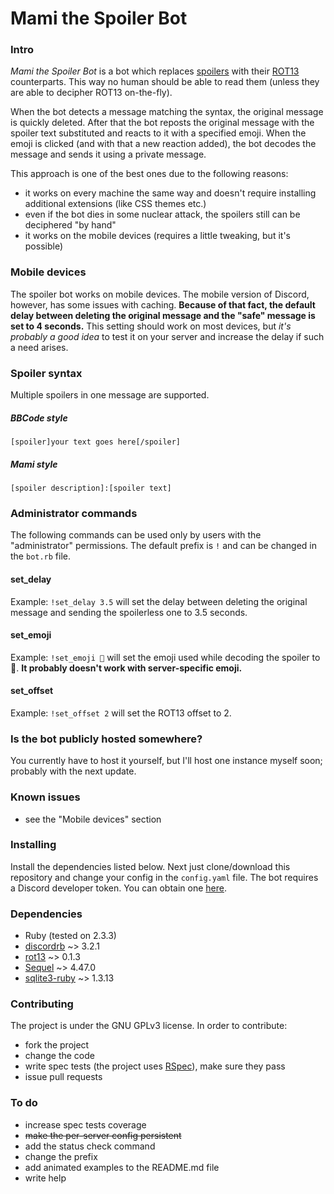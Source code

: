 # Mami the Spoiler Bot

### Intro
*Mami the Spoiler Bot* is a bot which replaces [spoilers](http://tvtropes.org/pmwiki/pmwiki.php/Main/Spoiler) with their [ROT13](https://en.wikipedia.org/wiki/ROT13) counterparts. This way no human should be able to read them (unless they are able to decipher ROT13 on-the-fly).

When the bot detects a message matching the syntax, the original message is quickly deleted. After that the bot reposts the original message with the spoiler text substituted and reacts to it with a specified emoji. When the emoji is clicked (and with that a new reaction added), the bot decodes the message and sends it using a private message.

This approach is one of the best ones due to the following reasons:
- it works on every machine the same way and doesn't require installing additional extensions (like CSS themes etc.)
- even if the bot dies in some nuclear attack, the spoilers still can be deciphered "by hand"
- it works on the mobile devices (requires a little tweaking, but it's possible)

### Mobile devices
The spoiler bot works on mobile devices. The mobile version of Discord, however, has some issues with caching. **Because of that fact, the default delay between deleting the original message and the "safe" message is set to 4 seconds.** This setting should work on most devices, but *it's probably a good idea* to test it on your server and increase the delay if such a need arises.

### Spoiler syntax
Multiple spoilers in one message are supported.
##### BBCode style
`[spoiler]your text goes here[/spoiler]`
##### Mami style
`[spoiler description]:[spoiler text]`

### Administrator commands
The following commands can be used only by users with the "administrator" permissions.
The default prefix is `!` and can be changed in the `bot.rb` file.

#### set_delay
Example: `!set_delay 3.5` will set the delay between deleting the original message and sending the spoilerless one to 3.5 seconds.

#### set_emoji
Example: `!set_emoji 🤔` will set the emoji used while decoding the spoiler to 🤔.
**It probably doesn't work with server-specific emoji.**

#### set_offset
Example: `!set_offset 2` will set the ROT13 offset to 2.

### Is the bot publicly hosted somewhere?
You currently have to host it yourself, but I'll host one instance myself soon; probably with the next update.

### Known issues
- see the "Mobile devices" section

### Installing
Install the dependencies listed below. Next just clone/download this repository and change your config in the `config.yaml` file.
The bot requires a Discord developer token. You can obtain one [here](https://discordapp.com/developers/applications/me).

### Dependencies
- Ruby (tested on 2.3.3)
- [discordrb](https://github.com/meew0/discordrb) ~> 3.2.1
- [rot13](https://github.com/jrobertson/rot13) ~> 0.1.3
- [Sequel](https://github.com/jeremyevans/sequel) ~> 4.47.0
- [sqlite3-ruby](https://github.com/sparklemotion/sqlite3-ruby) ~> 1.3.13

### Contributing
The project is under the GNU GPLv3 license. In order to contribute:

- fork the project
- change the code
- write spec tests (the project uses [RSpec](http://rspec.info)), make sure they pass
- issue pull requests

### To do
- increase spec tests coverage
- ~~make the per-server config persistent~~
- add the status check command
- change the prefix
- add animated examples to the README.md file
- write help